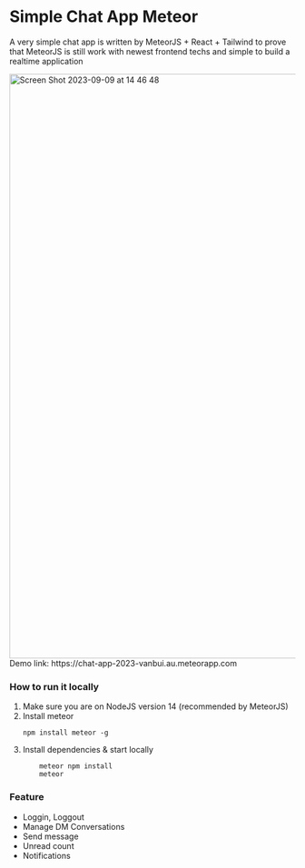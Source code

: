 # Simple Chat App Meteor

A very simple chat app is written by MeteorJS + React + Tailwind to prove that MeteorJS is still work with newest frontend techs and simple to build a realtime application

<img width="1030" alt="Screen Shot 2023-09-09 at 14 46 48" src="https://github.com/vanbui1995/chat-app-meteor/assets/47735787/aca36489-8e6d-4cf3-a498-3d7112598cec">
Demo link: https://chat-app-2023-vanbui.au.meteorapp.com


### How to run it locally

1. Make sure you are on NodeJS version 14 (recommended by MeteorJS)
2. Install meteor
    ```
    npm install meteor -g
    ```
3. Install dependencies & start locally
    ```
        meteor npm install
        meteor
    ```
### Feature
- Loggin, Loggout
- Manage DM Conversations
- Send message
- Unread count
- Notifications

